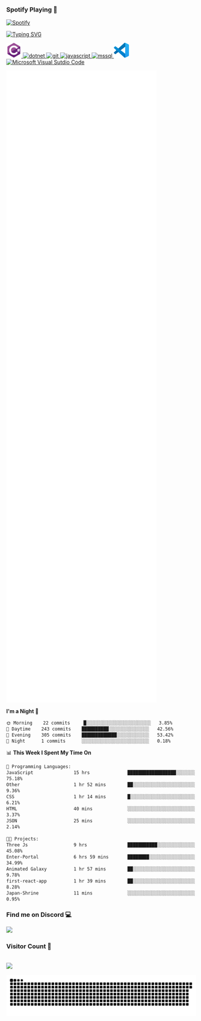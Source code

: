 ### Spotify Playing 🎵
[![Spotify](https://novatorem-callme-milad.vercel.app/api/spotify)](https://open.spotify.com/user/31qocuc7c7cg5zouwkn7jso7h5qa)

[![Typing SVG](https://readme-typing-svg.herokuapp.com?font=Fira+Code&weight=300&size=17&pause=3000&width=435&lines=Languages+and+Technologies+I+uses+%3A)](https://git.io/typing-svg)

<p dir="auto" style="text-decoration: none;"> <a href="https://www.w3schools.com/cs/" target="_blank" rel="noreferrer"> <img src="https://raw.githubusercontent.com/devicons/devicon/master/icons/csharp/csharp-original.svg" alt="csharp" width="40" height="40" style="max-width: 100%;"/> </a> <a href="https://dotnet.microsoft.com/" target="_blank" rel="noreferrer"> <img src="https://www.keenesystems.com/hubfs/250300p1323EDNmainDotNetCore2.png" alt="dotnet" width="40" height="40" style="max-width: 100%;"/> </a> <a href="https://git-scm.com/" target="_blank" rel="noreferrer"> <img src="https://www.vectorlogo.zone/logos/git-scm/git-scm-icon.svg" alt="git" width="40" height="40" style="max-width: 100%;"/> </a> <a href="https://developer.mozilla.org/en-US/docs/Web/JavaScript" target="_blank" rel="noreferrer"> <img src="https://media1.giphy.com/media/ln7z2eWriiQAllfVcn/giphy.gif?cid=790b7611bbce32499d76d60c2b8dfcd8de49af4e8ac5f042&rid=giphy.gif&ct=s" alt="javascript" width="40" height="40" style="max-width: 100%;"/> </a> <a href="https://www.microsoft.com/en-us/sql-server" target="_blank" rel="noreferrer"> <img src="https://assets.website-files.com/61d6b61c7084bb1d721a21aa/636add531dcf4d6ad0c45743_mssql%20260x260%20dark%20theme.png" alt="mssql" width="40" height="40" style="max-width: 100%;"/> </a><a href="https://code.visualstudio.com/" target="_blank" rel="noreferrer"> <img src="https://raw.githubusercontent.com/devicons/devicon/master/icons/vscode/vscode-original.svg" alt="Visual Sutdio Code" width="40" height="40" style="max-width: 100%;"/> </a> <a href="https://visualstudio.microsoft.com/" target="_blank" rel="noreferrer"> <img src="https://visualstudio.microsoft.com/wp-content/uploads/2021/10/Product-Icon.svg" alt="Microsoft Visual Sutdio Code" width="40" height="40" style="max-width: 100%;"/> </a> </p>

<img align="center" src="/github-metrics.svg" alt="Metrics" width="400">

<!--START_SECTION:waka-->
**I'm a Night 🦉** 

```text
🌞 Morning    22 commits     █░░░░░░░░░░░░░░░░░░░░░░░░   3.85% 
🌆 Daytime    243 commits    ██████████░░░░░░░░░░░░░░░   42.56% 
🌃 Evening    305 commits    █████████████░░░░░░░░░░░░   53.42% 
🌙 Night      1 commits      ░░░░░░░░░░░░░░░░░░░░░░░░░   0.18%

```


📊 **This Week I Spent My Time On** 

```text
💬 Programming Languages: 
JavaScript               15 hrs              ██████████████████░░░░░░░   75.18% 
Other                    1 hr 52 mins        ██░░░░░░░░░░░░░░░░░░░░░░░   9.36% 
CSS                      1 hr 14 mins        █░░░░░░░░░░░░░░░░░░░░░░░░   6.21% 
HTML                     40 mins             ░░░░░░░░░░░░░░░░░░░░░░░░░   3.37% 
JSON                     25 mins             ░░░░░░░░░░░░░░░░░░░░░░░░░   2.14%

🐱‍💻 Projects: 
Three Js                 9 hrs               ███████████░░░░░░░░░░░░░░   45.08% 
Enter-Portal             6 hrs 59 mins       ████████░░░░░░░░░░░░░░░░░   34.99% 
Animated Galaxy          1 hr 57 mins        ██░░░░░░░░░░░░░░░░░░░░░░░   9.78% 
first-react-app          1 hr 39 mins        ██░░░░░░░░░░░░░░░░░░░░░░░   8.28% 
Japan-Shrine             11 mins             ░░░░░░░░░░░░░░░░░░░░░░░░░   0.95%

```


<!--END_SECTION:waka-->

### Find me on Discord 💻
<a href="https://discord.gg/pQVcABAxAy" rel="nofollow"> 
  <img src="https://discord.c99.nl/widget/theme-3/1001889586626175006.png" data-canonical-src="https://discord.c99.nl/widget/theme-3/1001889586626175006.png" style="max-width: 100%;"></a>

### Visitor Count 🔢
<p align="left"> 
  <br>
  <img src="https://profile-counter.glitch.me/callme-devil/count.svg" />
</p>

<img src="https://github.com/callme-devil/callme-devil/blob/output/github-contribution-grid-snake.svg" alt="snake" style="max-width: 100%;">
